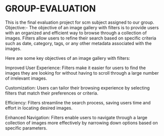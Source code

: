 # GROUP-EVALUATION
This is the final evaluation project for scm subject assigned to our group.
Objective:- The objective of an image gallery with filters is to provide users with an organized and efficient way to browse through a collection of images. Filters allow users to refine their search based on specific criteria such as date, category, tags, or any other metadata associated with the images.

Here are some key objectives of an image gallery with filters:

Improved User Experience: Filters make it easier for users to find the images they are looking for without having to scroll through a large number of irrelevant images.

Customization: Users can tailor their browsing experience by selecting filters that match their preferences or criteria.

Efficiency: Filters streamline the search process, saving users time and effort in locating desired images.

Enhanced Navigation: Filters enable users to navigate through a large collection of images more effectively by narrowing down options based on specific parameters.
